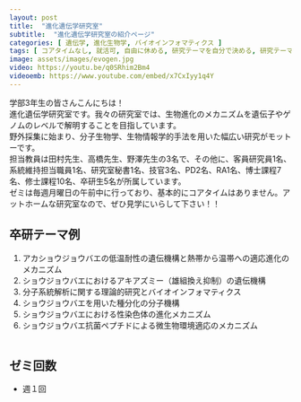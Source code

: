 ```yaml
---
layout: post
title:  "進化遺伝学研究室"
subtitle:  "進化遺伝学研究室の紹介ページ"
categories: [ 遺伝学, 進化生物学, バイオインフォマティクス ]
tags: [ コアタイムなし, 就活可, 自由に休める, 研究テーマを自分で決める, 研究テーマが与えられる, イベントあり ]
image: assets/images/evogen.jpg
video: https://youtu.be/q0SRhim2Bm4
videoemb: https://www.youtube.com/embed/x7CxIyy1q4Y
---
```


学部3年生の皆さんこんにちは！  
進化遺伝学研究室です。我々の研究室では、生物進化のメカニズムを遺伝子やゲノムのレベルで解明することを目指しています。  
野外採集に始まり、分子生物学、生物情報学的手法を用いた幅広い研究がモットーです。  
担当教員は田村先生、高橋先生、野澤先生の3名で、その他に、客員研究員1名、系統維持担当職員1名、研究室秘書1名、技官3名、PD2名、RA1名、博士課程7名、修士課程10名、卒研生5名が所属しています。  
ゼミは毎週月曜日の午前中に行っており、基本的にコアタイムはありません。アットホームな研究室なので、ぜひ見学にいらして下さい！！  

## 卒研テーマ例
1. アカショウジョウバエの低温耐性の遺伝機構と熱帯から温帯への適応進化のメカニズム
1. ショウジョウバエにおけるアキアズミー（雄組換え抑制）の遺伝機構
1. 分子系統解析に関する理論的研究とバイオインフォマティクス
1. ショウジョウバエを用いた種分化の分子機構
1. ショウジョウバエにおける性染色体の進化メカニズム
1. ショウジョウバエ抗菌ペプチドによる微生物環境適応のメカニズム
<br /><br />

## ゼミ回数
- 週１回
<br /><br />